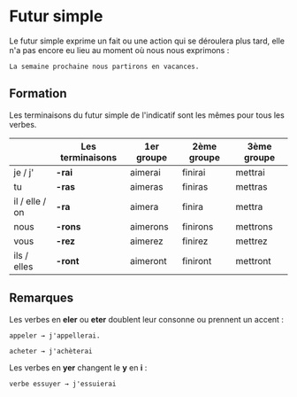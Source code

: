 # Futur simple

Le futur simple exprime un fait ou une action qui se déroulera plus tard, elle n'a pas encore eu lieu au moment où nous nous exprimons :

```text
La semaine prochaine nous partirons en vacances.
```

## Formation

Les terminaisons du futur simple de l'indicatif sont les mêmes pour tous les verbes.

&nbsp; | Les terminaisons | 1er groupe | 2ème groupe | 3ème groupe
-|-|-|-|-
je / j' | **-rai** | aimerai | finirai | mettrai
tu | **-ras** | aimeras | finiras | mettras
il / elle / on | **-ra** | aimera | finira | mettra
nous | **-rons** | aimerons | finirons | mettrons
vous | **-rez** | aimerez | finirez | mettrez
ils / elles | **-ront** | aimeront | finiront | mettront

## Remarques

Les verbes en **eler** ou **eter** doublent leur consonne ou prennent un accent :

```text
appeler → j'appellerai.

acheter → j'achèterai
```

Les verbes en **yer** changent le **y** en **i** :

```text
verbe essuyer → j'essuierai
```
